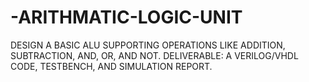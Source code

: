 # -ARITHMATIC-LOGIC-UNIT
DESIGN A BASIC ALU SUPPORTING OPERATIONS LIKE ADDITION, SUBTRACTION, AND, OR, AND NOT. DELIVERABLE: A VERILOG/VHDL CODE, TESTBENCH, AND SIMULATION REPORT.
